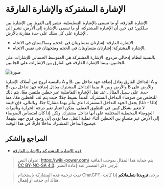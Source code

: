 # الإشارة المشتركة والإشارة الفارقة

الإشارة الفارقة، أو ما تسمى بالإشارة التسلسلية، تشير إلى الفرق بين الإشارة بين سلكين؛ في حين أن الإشارة المشتركة، أو ما تسمى بالإشارة إلى الأرض، تشير إلى الإشارة على كل سلك على حدة مقارنة بالأرض.

- الإشارة الفارقة: إشارتان متساويتان في الحجم ومعاكستان في الاتجاه.
- الإشارة المشتركة: إشارتان متساويتان في الحجم ومتجهتان في نفس الاتجاه.

بالنسبة لنظام إدخالي مزدوج، الإشارة المشتركة هي المتوسط الحسابي للإشارات على الجانبين، بينما الإشارة الفارقة هي الفارق بين الإشارات على الجانبين.

![صورة](https://img.wiki-power.com/d/wiki-media/img/20211216134434.png)

بالنسبة لزوج من أسلاك الإشارة A و B، التداخل الفارق يعادل إضافة جهد تداخل بين A و B، بينما التداخل المشترك يعادل إضافة جهد تداخل بين A والأرض وبين B والأرض على حدة. على سبيل المثال، عند نقل الإشارة التفاضلية عبر خطين ملتفين معًا، يتم ذلك للتخلص من ضوضاء التداخل المشترك. المبدأ بسيط جدًا؛ حيث يتم لف الخطين معًا، مما يجعل الجهد التداخل المشترك الذي يتأثر بهما متقاربًا جدًا. وبالتالي، فإن قيمة (Ua - Ub) لا تتغير بشكل كبير. في التطبيق العملي، يمكن اعتبار تغير درجة الحرارة وتأثيرات الضوضاء المحيطية المختلفة على أنها تداخل مشترك. ولكن إذا كان امتصاص الضوضاء إلى الأرض غير متساوٍ بين الخطين أثناء عملية النقل، مما يؤدي إلى وجود فرق جهد بينهما، فيصبح التداخل المشترك تداخلًا فارقًا في هذا الوقت.

## المراجع والشكر

- [فهم الإشارة المشتركة والإشارة الفارقة](http://murata.eetrend.com/article/2018-05/1001554.html)

> عنوان النص: <https://wiki-power.com/>
> يتم حماية هذا المقال بموجب اتفاقية [CC BY-NC-SA 4.0](https://creativecommons.org/licenses/by/4.0/deed.zh)، يُرجى ذكر المصدر عند إعادة النشر.

> تمت ترجمة هذه المشاركة باستخدام ChatGPT، يرجى [**تزويدنا بتعليقاتكم**](https://github.com/linyuxuanlin/Wiki_MkDocs/issues/new) إذا كانت هناك أي حذف أو إهمال.